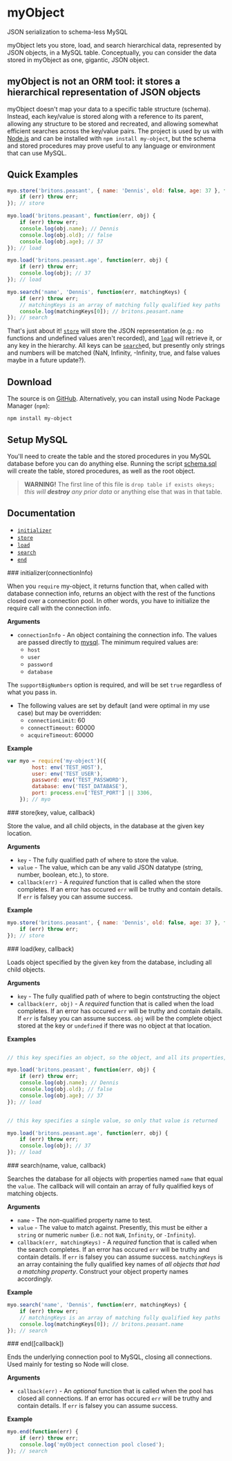 # myObject
JSON serialization to schema-less MySQL

myObject lets you store, load, and search hierarchical data, represented by JSON objects, in a MySQL table.  Conceptually, you can consider the data stored in myObject as one, gigantic, JSON object.

## myObject is not an ORM tool: it stores a hierarchical representation of JSON objects
myObject doesn't map your data to a specific table structure (schema).  Instead, each key/value is stored along with a reference to its parent, allowing any structure to be stored and recreated, and allowing somewhat efficient searches across the key/value pairs.  The project is used by us with [Node.js](http://nodejs.org) and can be installed with `npm install my-object`, but the schema and stored procedures may prove useful to any language or environment that can use MySQL.

## Quick Examples

```javascript
myo.store('britons.peasant', { name: 'Dennis', old: false, age: 37 }, function(err) {
	if (err) throw err;
}); // store

myo.load('britons.peasant', function(err, obj) {
	if (err) throw err;
    console.log(obj.name); // Dennis
    console.log(obj.old); // false
    console.log(obj.age); // 37
}); // load

myo.load('britons.peasant.age', function(err, obj) {
	if (err) throw err;
    console.log(obj); // 37
}); // load

myo.search('name', 'Dennis', function(err, matchingKeys) {
	if (err) throw err;
    // matchingKeys is an array of matching fully qualified key paths
    console.log(matchingKeys[0]); // britons.peasant.name
}); // search
```

That's just about it!  [`store`](#store) will store the JSON representation (e.g.: no functions and undefined values aren't recorded), and [`load`](#load) will retrieve it, or any key in the hierarchy.  All keys can be [`search`](#search)ed, but presently only strings and numbers will be matched (NaN, Infinity, -Infinity, true, and false values maybe in a future update?).

## Download

The source is on [GitHub](https://github.com/atomic8ball/myObject).
Alternatively, you can install using Node Package Manager (`npm`):

    npm install my-object

## Setup MySQL
You'll need to create the table and the stored procedures in you MySQL database before you can do anything else.
Running the script [schema.sql](https://github.com/atomic8ball/myObject/blob/master/schema.sql) will create the table, stored procedures, as well as the root object.

> **WARNING!** The first line of this file is `drop table if exists okeys;` *this will **destroy** any prior data* or anything else that was in that table.

## Documentation

* [`initializer`](#initializer)
* [`store`](#store)
* [`load`](#load)
* [`search`](#search)
* [`end`](#end)

<a name="initializer" />
### initializer(connectionInfo)

When you `require` my-object, it returns function that, when called with database connection info, returns an object with the rest of the functions closed over a connection pool.  In other words, you have to initialize the require call with the connection info.

__Arguments__

* `connectionInfo` - An object containing the connection info. The values are passed directly to [mysql](https://github.com/felixge/node-mysql/#pooling-connections).  The minimum required values are:
	* `host`
	* `user`
	* `password`
	* `database`

The `supportBigNumbers` option is required, and will be set `true` regardless of what you pass in.
* The following values are set by default (and were optimal in my use case) but may be overridden:
	* `connectionLimit`: 60
	* `connectTimeout:` 60000
	* `acquireTimeout`: 60000

__Example__

```javascript
var myo = require('my-object')({
		host: env('TEST_HOST'),
		user: env('TEST_USER'),
		password: env('TEST_PASSWORD'),
		database: env('TEST_DATABASE'),
		port: process.env['TEST_PORT'] || 3306,
	}); // myo
```

<a name="store" />
### store(key, value, callback)

Store the value, and all child objects, in the database at the given key location.

__Arguments__

* `key` - The fully qualified path of where to store the value.
* `value` - The value, which can be any valid JSON datatype (string, number, boolean, etc.), to store.
* `callback(err)` - A *required* function that is called when the store completes. If an error has occured `err` will be truthy and contain details.  If `err` is falsey you can assume success.

__Example__

```javascript
myo.store('britons.peasant', { name: 'Dennis', old: false, age: 37 }, function(err) {
	if (err) throw err;
}); // store
```

<a name="load" />
### load(key, callback)

Loads object specified by the given key from the database, including all child objects.

__Arguments__

* `key` - The fully qualified path of where to begin contstructing the object
* `callback(err, obj)` - A *required* function that is called when the load completes. If an error has occured `err` will be truthy and contain details.  If `err` is falsey you can assume success. `obj` will be the complete object stored at the key or `undefined` if there was no object at that location.

__Examples__

```javascript

// this key specifies an object, so the object, and all its properties, will be returned

myo.load('britons.peasant', function(err, obj) {
	if (err) throw err;
    console.log(obj.name); // Dennis
    console.log(obj.old); // false
    console.log(obj.age); // 37
}); // load
```

```javascript

// this key specifies a single value, so only that value is returned

myo.load('britons.peasant.age', function(err, obj) {
	if (err) throw err;
    console.log(obj); // 37
}); // load
```

<a name="search" />
### search(name, value, callback)

Searches the database for all objects with properties named `name` that equal the `value`.  The callback will will contain an array of fully qualified keys of matching objects.

__Arguments__

* `name` - The *non*-qualified property name to test.
* `value` - The value to match against.  Presently, this must be either a `string` or numeric `number` (i.e.: not `NaN`, `Infinity`, or `-Infinity`).
* `callback(err, matchingKeys)` - A *required* function that is called when the search completes. If an error has occured `err` will be truthy and contain details.  If `err` is falsey you can assume success. `matchingKeys` is an array containing the fully qualified key names of *all objects that had a matching property*.  Construct your object property names accordingly.

__Example__

```javascript
myo.search('name', 'Dennis', function(err, matchingKeys) {
	if (err) throw err;
    // matchingKeys is an array of matching fully qualified key paths
    console.log(matchingKeys[0]); // britons.peasant.name
}); // search
```

<a name="end" />
### end([callback])

Ends the underlying connection pool to MySQL, closing all connections.  Used mainly for testing so Node will close.

__Arguments__

* `callback(err)` - An *optional* function that is called when the pool has closed all connections. If an error has occured `err` will be truthy and contain details.  If `err` is falsey you can assume success.

__Example__

```javascript
myo.end(function(err) {
	if (err) throw err;
    console.log('myObject connection pool closed');
}); // search
```

